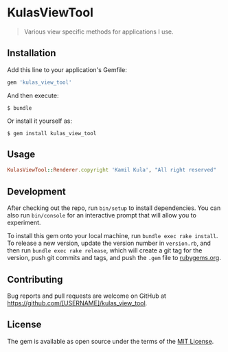 # KulasViewTool

> Various view specific methods for applications I use.

## Installation

Add this line to your application's Gemfile:

```ruby
gem 'kulas_view_tool'
```

And then execute:

    $ bundle

Or install it yourself as:

    $ gem install kulas_view_tool

## Usage

```ruby
KulasViewTool::Renderer.copyright 'Kamil Kula', "All right reserved"
```

## Development

After checking out the repo, run `bin/setup` to install dependencies. You can also run `bin/console` for an interactive prompt that will allow you to experiment.

To install this gem onto your local machine, run `bundle exec rake install`. To release a new version, update the version number in `version.rb`, and then run `bundle exec rake release`, which will create a git tag for the version, push git commits and tags, and push the `.gem` file to [rubygems.org](https://rubygems.org).

## Contributing

Bug reports and pull requests are welcome on GitHub at https://github.com/[USERNAME]/kulas_view_tool.

## License

The gem is available as open source under the terms of the [MIT License](http://opensource.org/licenses/MIT).
